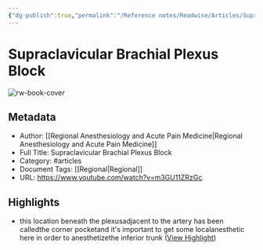 ```yaml
---
{"dg-publish":true,"permalink":"/Reference notes/Readwise/Articles/Supraclavicular Brachial Plexus Block/"}
---
```


# Supraclavicular Brachial Plexus Block

![rw-book-cover](https://i.ytimg.com/vi/m3GU11ZRzGc/maxresdefault.jpg)

## Metadata
- Author: [[Regional Anesthesiology and Acute Pain Medicine\|Regional Anesthesiology and Acute Pain Medicine]]
- Full Title: Supraclavicular Brachial Plexus Block
- Category: #articles
- Document Tags: [[Regional\|Regional]] 
- URL: https://www.youtube.com/watch?v=m3GU11ZRzGc

## Highlights
- this location beneath the plexusadjacent to the artery has been calledthe corner pocketand it's important to get some localanesthetic here in order to anesthetizethe inferior trunk ([View Highlight](https://read.readwise.io/read/01gt7fb2gdr9fbwqjyqzef1240))
